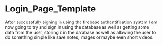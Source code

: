 # Login_Page_Template


After successfully signing in using the firebase authentification system I am now going to try and sign in using the database as well as getting some
data from the user, storing it in the database as well as allowing the user to do something simple like save notes, images or maybe even short videos.
 
